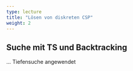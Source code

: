 ```yaml
---
type: lecture
title: "Lösen von diskreten CSP"
weight: 2
---
```



## Suche mit TS und Backtracking

... Tiefensuche angewendet

